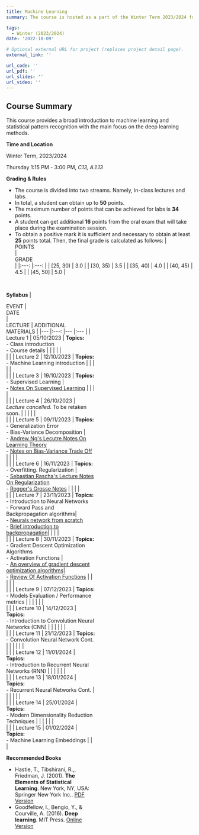 ```yaml
---
title: Machine Learning
summary: The course is hosted as a part of the Winter Term 2023/2024 for students from Applied Mathematics specialization at the Faculty of Pure and Applied Mathematics, Wroclaw University of Science and Technology.

tags:
  - Winter (2023/2024)
date: '2022-10-09'

# Optional external URL for project (replaces project detail page).
external_link: ''

url_code: ''
url_pdf: ''
url_slides: ''
url_video: ''
---
```

**Course Summary**
---
This course provides a broad introduction to machine learning and statistical pattern recognition with the main focus on the deep learning methods.

**Time and Location**

Winter Term, 2023/2024

Thursday 1:15 PM - 3:00 PM, *C13, A.1.13*

**Grading & Rules**
- The course is divided into two streams. Namely, in-class lectures and labs.
- In total, a student can obtain up to **50** points. 
- The maximum number of points that can be achieved for labs is **34** points. 
- A student can get additional **16** points from the oral exam that will take place during the examination session.
- To obtain a positive mark it is sufficient and necessary to obtain at least **25** points
total. Then, the final grade is calculated as follows:
| <div style="width:140px"> POINTS </div> 	| <div style="width:140px"> GRADE </div> 	|
|:---:	|:---:	|
| [25, 30) 	| 3.0 	|
| [30, 35)  	| 3.5 	|
| [35, 40) 	| 4.0 	|
| [40, 45) 	| 4.5 	|
| [45, 50] 	| 5.0 	|

<br/>

**Syllabus**
| <div style="width:80px"> EVENT 	| <div style="width:160px"> DATE </div> 	| <div style="width:240px"> LECTURE 	|  ADDITIONAL MATERIALS 	|
|---	|:---: |---	|:---	|
| Lecture 1 	| 05/10/2023 	| **Topics:**<br>- Class introduction <br>- Course details 	|  	|
|  	|  	|<br>  	|  	|
| Lecture 2 	| 12/10/2023 	| **Topics:**<br>- Machine Learning introduction |  	|
|  	|  	|<br>  	|  	|
| Lecture 3 	| 19/10/2023 	| **Topics:**<br>- Supervised Learning |   <br>- [Notes On Supervised Learning](https://www.cs.cornell.edu/courses/cs4780/2018fa/lectures/lecturenote01_MLsetup.html) |
|  	|  	|<br>  	|  	|
| Lecture 4 	| 26/10/2023 	| *Lecture cancelled*. To be retaken soon. |  |
|  	|  	|<br>  	|  	|
| Lecture 5 	| 09/11/2023 	| **Topics:**<br>- Generalization Error <br>- Bias-Variance Decomposition |  <br> - [Andrew Ng's Lecutre Notes On Learning Theory](https://see.stanford.edu/materials/aimlcs229/cs229-notes4.pdf)<br>- [Notes on Bias-Variance Trade Off](https://www.cs.cornell.edu/courses/cs4780/2018fa/lectures/lecturenote12.html) |
|  	|  	|<br>  	|  	|
| Lecture 6 	| 16/11/2023 	| **Topics:**<br>- Overfitting. Regularization |  <br> - [Sebastian Rascha's Lecture Notes On Regularization](https://sebastianraschka.com/pdf/lecture-notes/stat453ss21/L10_regularization__slides.pdf)<br> - [Rogger's Grosse Notes](https://www.cs.toronto.edu/~lczhang/321/notes/notes09.pdf) |
|  	|  	|<br>  	|  	|
| Lecture 7 	| 23/11/2023 	| **Topics:**<br>- Introduction to Neural Networks<br>- Forward Pass and Backpropagation algorithms|  <br> - [Neurals network from scratch](https://towardsdatascience.com/machine-learning-for-beginners-an-introduction-to-neural-networks-d49f22d238f9)<br> - [Brief introduction to backpropagation](https://towardsdatascience.com/understanding-backpropagation-algorithm-7bb3aa2f95fd)|
|  	|  	|<br>  	|  	|
| Lecture 8 	| 30/11/2023 	| **Topics:**<br>- Gradient Descent Optimization Algorithms <br>- Activation Functions  |  <br> - [An overview of gradient descent optimization algorithms](https://www.ruder.io/optimizing-gradient-descent/amp/)| <br> - [Review Of Activation Functions](https://towardsdatascience.com/activation-functions-neural-networks-1cbd9f8d91d6)	|  	|
|  	|  	|<br>  	|  	|
| Lecture 9 	| 07/12/2023 	| **Topics:**<br>- Models Evaluation / Performance metrics | 	|  	|
|  	|  	|<br>  	|  	|
| Lecture 10 	| 14/12/2023 	| **Topics:**<br>- Introduction to Convolution Neural Networks (CNN)	|  	| |
|  	|  	|<br>  	|  	|
| Lecture 11 	| 21/12/2023 	| **Topics:**<br>- Convolution Neural Network Cont. |  	|  |
|  	|  	|<br>  	|  	|
| Lecture 12 	| 11/01/2024 	| **Topics:**<br>- Introduction to Recurrent Neural Networks (RNN) 	|  	| |
|  	|  	|<br>  	|  	|
| Lecture 13 	| 18/01/2024 	| **Topics:**<br>- Recurrent Neural Networks Cont. |  	|  |
|  	|  	|<br>  	|  	|
| Lecture 14 	| 25/01/2024 	| **Topics:**<br>- Modern Dimensionality Reduction Techniques |  	|  |
|  	|  	|<br>  	|  	|
| Lecture 15 	| 01/02/2024 	| **Topics:**<br>- Machine Learning Embeddings 	|  	| |


**Recommended Books**
- Hastie, T., Tibshirani, R.,, Friedman, J. (2001). **The Elements of Statistical Learning**. New York, NY, USA: Springer New York Inc.. [PDF Version](https://hastie.su.domains/Papers/ESLII.pdf)
- Goodfellow, I., Bengio, Y., & Courville, A. (2016). **Deep learning**. MIT Press. [Online Version](https://www.deeplearningbook.org/)

[//]: # (&#40;https://github.com/microsoft/generative-ai-for-beginners&#41;)
